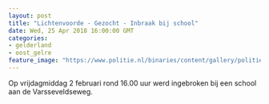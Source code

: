 ```yaml
---
layout: post
title: "Lichtenvoorde - Gezocht - Inbraak bij school"
date: Wed, 25 Apr 2018 16:00:00 GMT
categories: 
- gelderland 
- oost_gelre 
feature_image: "https://www.politie.nl/binaries/content/gallery/politie/gezocht/verdachten/2018/april/02-on/2018055621-1.jpg"
---
```


Op vrijdagmiddag 2 februari rond 16.00 uur werd ingebroken bij een school aan de Varsseveldseweg.
